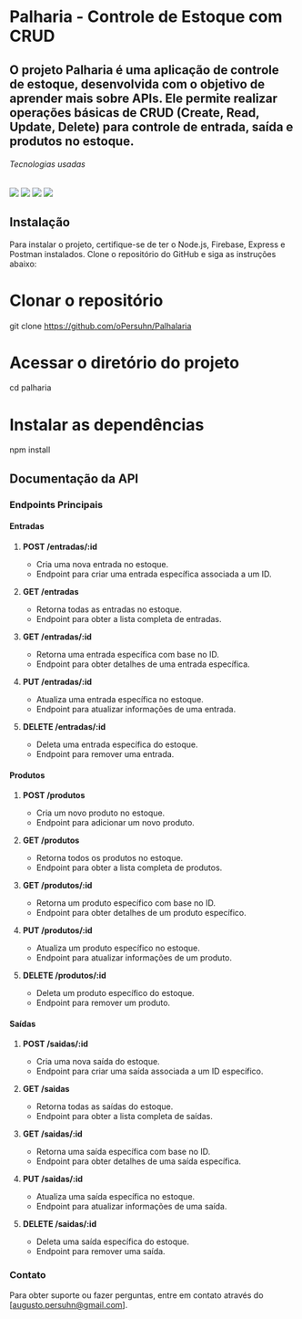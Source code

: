 # Palharia - Controle de Estoque com CRUD
## O projeto Palharia é uma aplicação de controle de estoque, desenvolvida com o objetivo de aprender mais sobre APIs. Ele permite realizar operações básicas de CRUD (Create, Read, Update, Delete) para controle de entrada, saída e produtos no estoque.
###### Tecnologias usadas

<img src="https://img.shields.io/badge/Firebase-FFCA28.svg?style=for-the-badge&logo=Firebase&logoColor=black"/>

<img src="https://img.shields.io/badge/Node.js-339933.svg?style=for-the-badge&logo=nodedotjs&logoColor=white"/>

<img src="https://img.shields.io/badge/JavaScript-F7DF1E.svg?style=for-the-badge&logo=JavaScript&logoColor=black">

<img src="https://img.shields.io/badge/Postman-FF6C37.svg?style=for-the-badge&logo=Postman&logoColor=white"/>


## Instalação

Para instalar o projeto, certifique-se de ter o Node.js, Firebase, Express e Postman instalados. Clone o repositório do GitHub e siga as instruções abaixo:

# Clonar o repositório
git clone https://github.com/oPersuhn/Palhalaria

# Acessar o diretório do projeto
cd palharia

# Instalar as dependências
npm install

## Documentação da API

### Endpoints Principais

#### Entradas

1. **POST /entradas/:id**
   - Cria uma nova entrada no estoque.
   - Endpoint para criar uma entrada específica associada a um ID.

2. **GET /entradas**
   - Retorna todas as entradas no estoque.
   - Endpoint para obter a lista completa de entradas.

3. **GET /entradas/:id**
   - Retorna uma entrada específica com base no ID.
   - Endpoint para obter detalhes de uma entrada específica.

4. **PUT /entradas/:id**
   - Atualiza uma entrada específica no estoque.
   - Endpoint para atualizar informações de uma entrada.

5. **DELETE /entradas/:id**
   - Deleta uma entrada específica do estoque.
   - Endpoint para remover uma entrada.

#### Produtos

1. **POST /produtos**
   - Cria um novo produto no estoque.
   - Endpoint para adicionar um novo produto.

2. **GET /produtos**
   - Retorna todos os produtos no estoque.
   - Endpoint para obter a lista completa de produtos.

3. **GET /produtos/:id**
   - Retorna um produto específico com base no ID.
   - Endpoint para obter detalhes de um produto específico.

4. **PUT /produtos/:id**
   - Atualiza um produto específico no estoque.
   - Endpoint para atualizar informações de um produto.

5. **DELETE /produtos/:id**
   - Deleta um produto específico do estoque.
   - Endpoint para remover um produto.

#### Saídas

1. **POST /saidas/:id**
   - Cria uma nova saída do estoque.
   - Endpoint para criar uma saída associada a um ID específico.

2. **GET /saidas**
   - Retorna todas as saídas do estoque.
   - Endpoint para obter a lista completa de saídas.

3. **GET /saidas/:id**
   - Retorna uma saída específica com base no ID.
   - Endpoint para obter detalhes de uma saída específica.

4. **PUT /saidas/:id**
   - Atualiza uma saída específica no estoque.
   - Endpoint para atualizar informações de uma saída.

5. **DELETE /saidas/:id**
   - Deleta uma saída específica do estoque.
   - Endpoint para remover uma saída.

### Contato
Para obter suporte ou fazer perguntas, entre em contato através do [augusto.persuhn@gmail.com].
